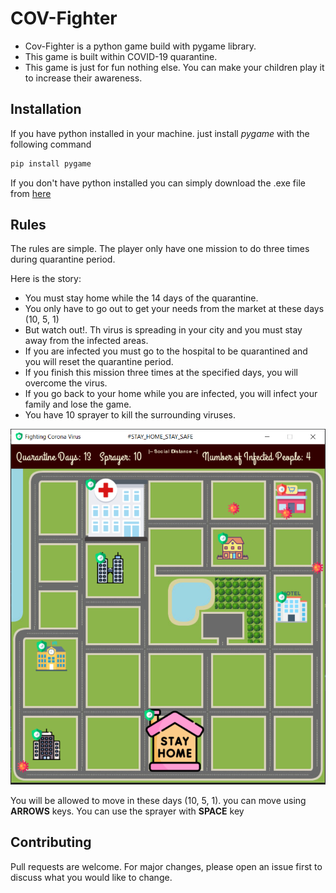 # COV-Fighter

- Cov-Fighter is a python game build with pygame library.
- This game is built within COVID-19 quarantine.
- This game is just for fun nothing else. You can make your children play it to increase their awareness.

## Installation

If you have python installed in your machine. just install *pygame* with the following command

```bash
pip install pygame
```

If you don't have python installed you can simply download the .exe file from [here]()

## Rules

The rules are simple. The player only have one mission to do three times during quarantine period.

Here is the story:
- You must stay home while the 14 days of the quarantine.
- You only have to go out to get your needs from the market at these days (10, 5, 1)
- But watch out!. Th virus is spreading in your city and you must stay away from the infected areas.
- If you are infected you must go to the hospital to be quarantined and you will reset the quarantine period.
- If you finish this mission three times at the specified days, you will overcome the virus.
- If you go back to your home while you are infected, you will infect your family and lose the game.
- You have 10 sprayer to kill the surrounding viruses.

![](assets/images/Cov-Game.PNG)

You will be allowed to move in these days (10, 5, 1). you can move using **ARROWS** keys.
You can use the sprayer with **SPACE** key


## Contributing
Pull requests are welcome. For major changes, please open an issue first to discuss what you would like to change.


